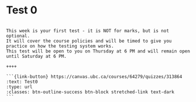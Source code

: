 # Test 0

````{panels}

This week is your first test - it is NOT for marks, but is not optional.
It will cover the course policies and will be timed to give you practice on how the testing system works.
This test will be open to you on Thursday at 6 PM and will remain open until Saturday at 6 PM.

++++ 

```{link-button} https://canvas.ubc.ca/courses/64279/quizzes/313864
:text: Test0
:type: url
:classes: btn-outline-success btn-block stretched-link text-dark
```
````